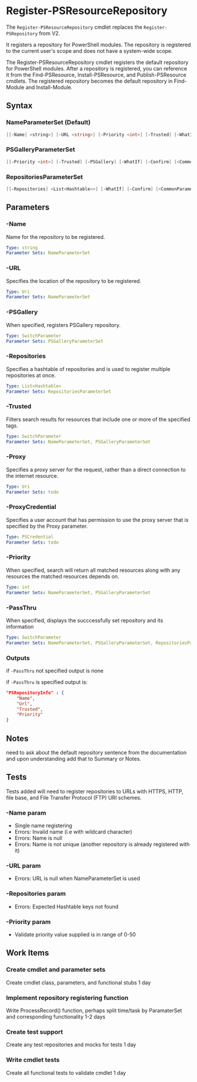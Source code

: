 # Register-PSResourceRepository

The `Register-PSResourceRepository` cmdlet replaces the `Register-PSRepository` from V2.

It registers a repository for PowerShell modules. The repository is registered to the current user's scope
and does not have a system-wide scope.

The Register-PSResourceRepository cmdlet registers the default repository for PowerShell modules. After a repository is registered, you can reference it from the Find-PSResource, Install-PSResource, and Publish-PSResource cmdlets. The registered repository becomes the default repository in Find-Module and Install-Module.

## Syntax

### NameParameterSet (Default)
``` PowerShell
[[-Name] <string>] [-URL <string>] [-Priority <int>] [-Trusted] [-WhatIf] [-Confirm] [<CommonParameters>]
```

### PSGalleryParameterSet
``` PowerShell
[[-Priority <int>] [-Trusted] [-PSGallery] [-WhatIf] [-Confirm] [<CommonParameters>]
```

### RepositoriesParameterSet
``` PowerShell
[[-Repositories] <List<Hashtable>>] [-WhatIf] [-Confirm] [<CommonParameters>]
```

## Parameters

### -Name

Name for the repository to be registered.

```yml
Type: string
Parameter Sets: NameParameterSet
```

### -URL

Specifies the location of the repository to be registered.

```yml
Type: Uri
Parameter Sets: NameParameterSet
```

### -PSGallery

When specified, registers PSGallery repository.

```yml
Type: SwitchParameter
Parameter Sets: PSGalleryParameterSet
```

### -Repositories

Specifies a hashtable of repositories and is used to register multiple repositories at once.

```yml
Type: List<Hashtable>
Parameter Sets: RepositoriesParameterSet
```

### -Trusted

Filters search results for resources that include one or more of the specified tags.

```yml
Type: SwitchParameter
Parameter Sets: NameParameterSet, PSGalleryParameterSet
```

### -Proxy

Specifies a proxy server for the request, rather than a direct connection to the internet resource.

```yml
Type: Uri
Parameter Sets: todo
```

### -ProxyCredential

Specifies a user account that has permission to use the proxy server that is specified by the Proxy parameter.

```yml
Type: PSCredential
Parameter Sets: todo
```

### -Priority

When specified, search will return all matched resources along with any resources the matched resources depends on.

```yml
Type: int
Parameter Sets: NameParameterSet, PSGalleryParameterSet
```

### -PassThru

When specified, displays the succcessfully set repository and its information

```yml
Type: SwitchParameter
Parameter Sets: NameParameterSet, PSGalleryParameterSet, RepositoriesParameterSet
```

### Outputs

if `-PassThru` not specified output is none

if `-PassThru` is specified output is:

```json
"PSRepositoryInfo" : {
    "Name",
    "Url",
    "Trusted",
    "Priority"
}
```

## Notes

need to ask about the default repository sentence from the documentation and upon understanding add that to Summary or Notes.

## Tests

Tests added will need to register repositories to URLs with HTTPS, HTTP, file base, and File Transfer Protocol (FTP) URI schemes.

### -Name param

- Single name registering
- Errors: Invalid name (i.e with wildcard character)
- Errors: Name is null
- Errors: Name is not unique (another repository is already registered with it)

### -URL param

- Errors: URL is null when NameParameterSet is used

### -Repositories param

- Errors: Expected Hashtable keys not found

### -Priority param

- Validate priority value supplied is in range of 0-50

## Work Items

### Create cmdlet and parameter sets

Create cmdlet class, parameters, and functional stubs
1 day

### Implement repository registering function

Write ProcessRecord() function, perhaps split time/task by ParamaterSet and corresponding functionality
1-2 days

### Create test support

Create any test repositories and mocks for tests
1 day

### Write cmdlet tests

Create all functional tests to validate cmdlet
1 day
